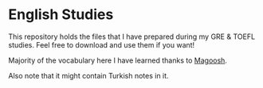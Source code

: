 # English Studies
This repository holds the files that I have prepared during my GRE &amp; TOEFL studies. Feel free to download and use them if you want!

Majority of the vocabulary here I have learned thanks to [Magoosh](https://magoosh.com/).

Also note that it might contain Turkish notes in it.

